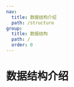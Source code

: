 ```yaml
---
nav:
  title: 数据结构介绍
  path: /structure
group:
  title: 数据结构
  path: /
  order: 0
---
```


# 数据结构介绍
